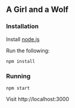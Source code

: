 ## A Girl and a Wolf

### Installation

Install [node.js](https://nodejs.org/en/download/)

Run the following:

`npm install`

### Running

`npm start`

Visit http://localhost:3000